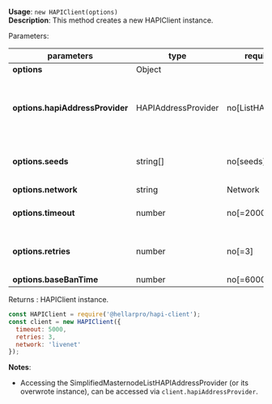 **Usage**: `new HAPIClient(options)`  
**Description**: This method creates a new HAPIClient instance.

Parameters:

| parameters                                | type                | required[def value]         | Description                                                                                                                                                                    |
|-------------------------------------------|---------------------|-----------------------------| ------------------------------------------------------------------------------------------------------------------------------------------------------------------------------ |
| **options**                               | Object              |  |   |
| **options.hapiAddressProvider**           | HAPIAddressProvider | no[ListHAPIAddressProvider] | Allow to override the default hapiAddressProvider (do not allow seeds or hapiAddresses params)  |
| **options.seeds**                         | string[]            | no[seeds]                   | Allow to override default seeds (to connect to specific node) |
| **options.network**                       | string|Network      | no[=evonet]                 | Allow to setup the network to be used (livenet, testnet, evonet,..) |
| **options.timeout**                       | number              | no[=2000]                   | Used to specify the timeout time in milliseconds. |
| **options.retries**                       | number              | no[=3]                      | Used to specify the number of retries before aborting and erroring a request. |
| **options.baseBanTime**                   | number              | no[=6000]                   |  |

Returns : HAPIClient instance.

```js
const HAPIClient = require('@hellarpro/hapi-client');
const client = new HAPIClient({
  timeout: 5000,
  retries: 3,
  network: 'livenet'
});
```

**Notes**: 
- Accessing the SimplifiedMasternodeListHAPIAddressProvider (or its overwrote instance), can be accessed via `client.hapiAddressProvider`.  
 
